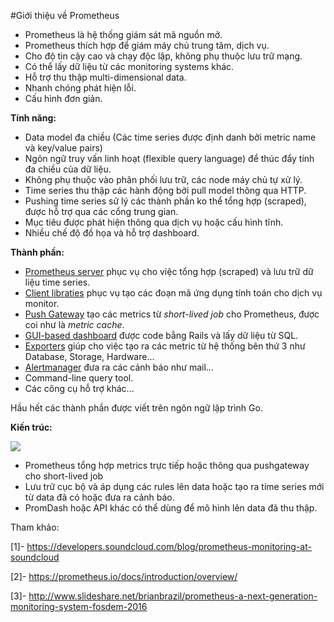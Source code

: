 #Giới thiệu về Prometheus

- Prometheus là hệ thống giám sát mã nguồn mở. 
- Prometheus thích hợp để giám máy chủ trung tâm, dịch vụ. 
- Cho độ tin cậy cao và chạy độc lập, không phụ thuộc lưu trữ mạng. 
- Có thể lấy dữ liệu từ các monitoring systems khác.
- Hỗ trợ thu thập  multi-dimensional data.
- Nhanh chóng phát hiện lỗi.
- Cấu hình đơn giản. 

**Tính năng:**

- Data model đa chiều (Các time series được định danh bởi metric name và key/value pairs)
- Ngôn ngữ truy vấn linh hoạt (flexible query language) để thúc đẩy tính đa chiều của dữ liệu. 
- Không phụ thuộc vào phân phối lưu trữ, các node máy chủ tự xử lý. 
- Time series thu thập các hành động bởi pull model thông qua HTTP.
- Pushing time series sử lý các thành phần ko thể tổng hợp (scraped), được hỗ trợ qua các cổng trung gian.
- Mục tiêu được phát hiện thông qua dịch vụ hoặc cấu hình tĩnh.
- Nhiều chế độ đồ họa và hỗ trợ dashboard.

**Thành phần:** 

- [Prometheus server](https://github.com/prometheus/prometheus) phục vụ cho việc tổng hợp (scraped) và lưu trữ dữ liệu time series.
- [Client libraties](https://prometheus.io/docs/instrumenting/clientlibs/) phục vụ tạo các đoạn mã ứng dụng tính toán cho dịch vụ monitor.
- [Push Gateway](https://github.com/prometheus/pushgateway) tạo các metrics từ *short-lived job* cho Prometheus, được coi như là *metric cache*. 
- [GUI-based dashboard](https://prometheus.io/docs/visualization/promdash/) được code bằng Rails và lấy dữ liệu từ SQL.
- [Exporters](https://prometheus.io/docs/instrumenting/exporters/) giúp cho việc tạo ra các metric từ hệ thống bên thứ 3 như Database, Storage, Hardware...
- [Alertmanager](https://github.com/prometheus/alertmanager) đưa ra các cảnh báo như mail...
- Command-line query tool.
- Các công cụ hỗ trợ khác...

Hầu hết các thành phần được viết trên ngôn ngữ lập trình Go.

**Kiến trúc:**

<img src=http://i.imgur.com/kx3f54W.png>

- Prometheus tổng hợp metrics trực tiếp hoặc thông qua pushgateway cho short-lived job
- Lưu trữ cục bộ và áp dụng các rules lên data hoặc tạo ra time series mới từ data đã có hoặc đưa ra cảnh báo. 
- PromDash hoặc API khác có thể dùng để mô hình lên data đã thu thập.

Tham khảo: 

[1]- https://developers.soundcloud.com/blog/prometheus-monitoring-at-soundcloud

[2]- https://prometheus.io/docs/introduction/overview/

[3]- http://www.slideshare.net/brianbrazil/prometheus-a-next-generation-monitoring-system-fosdem-2016





